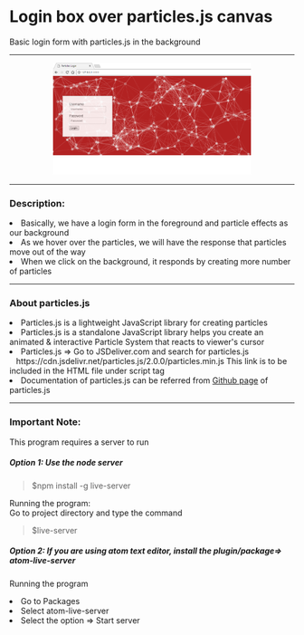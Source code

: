 # Login box over particles.js canvas
Basic login form with particles.js in the background
<hr>
<p align="center">
  <img src="https://github.com/patilankita79/LoginBoxOverParticleJSCanvas/blob/master/Screenshot/LoginBoxOverParticlesJS.png" width="350"/>
  
</p>
<hr>
<h3>Description: </h3>
<li>Basically, we have a login form in the foreground and particle effects as our background</li>
<li>As we hover over the particles, we will have the response that particles move out of the way</li>
<li>When we click on the background, it responds by creating more number of particles</li>
<hr>
<h3>About particles.js </h3>
<li>Particles.js is a lightweight JavaScript library for creating particles</li>
<li>Particles.js is a standalone JavaScript library helps you create an animated & interactive Particle System that reacts to viewer's cursor</li>
<li>Particles.js => Go to JSDeliver.com and search for particles.js<br/>
 &nbsp;&nbsp; https://cdn.jsdelivr.net/particles.js/2.0.0/particles.min.js This link is to be included in the HTML file under script tag</li>
 <li>Documentation of particles.js can be referred from <a href="https://github.com/VincentGarreau/particles.js/">Github page</a> of particles.js </li>
 <hr>
 <h3>Important Note:</h3>
 This program requires a server to run
 

<h5>Option 1: Use the node server</h5>

<blockquote>$npm install -g live-server</blockquote>

Running the program:<br>
Go to project directory and type the command
<blockquote>$live-server</blockquote>


<h5>Option 2: If you are using atom text editor, install the plugin/package=> atom-live-server</h5>

Running the program<br/>

<li>Go to Packages </li>
<li>Select atom-live-server</li>
<li>Select the option => Start server</li>
